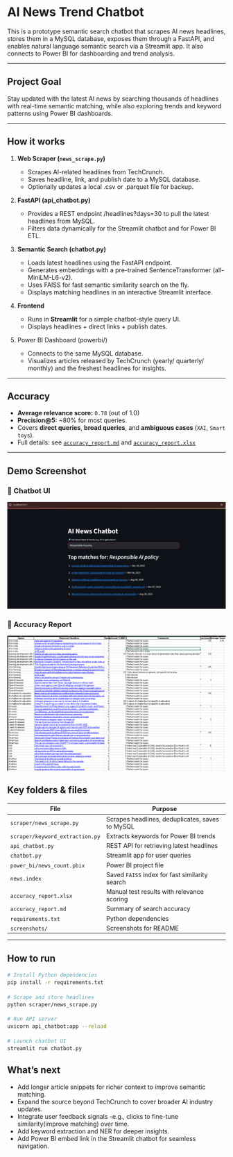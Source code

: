 # AI News Trend Chatbot

This is a prototype semantic search chatbot that scrapes AI news headlines, stores them in a MySQL database, exposes them through a FastAPI, and enables natural language semantic search via a Streamlit app. It also connects to Power BI for dashboarding and trend analysis.

---

## **Project Goal**
Stay updated with the latest AI news by searching thousands of headlines with real-time semantic matching, while also exploring trends and keyword patterns using Power BI dashboards.

---

## **How it works**

1. **Web Scraper (`news_scrape.py`)**
   - Scrapes AI-related headlines from TechCrunch.
   - Saves headline, link, and publish date to a MySQL database.
   - Optionally updates a local .csv or .parquet file for backup.

2. **FastAPI (api_chatbot.py)**
   - Provides a REST endpoint /headlines?days=30 to pull the latest headlines from MySQL.
   - Filters data dynamically for the Streamlit chatbot and for Power BI ETL.

3. **Semantic Search (chatbot.py)**
   - Loads latest headlines using the FastAPI endpoint.
   - Generates embeddings with a pre-trained SentenceTransformer (all-MiniLM-L6-v2).
   - Uses FAISS for fast semantic similarity search on the fly.
   - Displays matching headlines in an interactive Streamlit interface.

4. **Frontend**
   - Runs in **Streamlit** for a simple chatbot-style query UI.
   - Displays headlines + direct links + publish dates.

5. Power BI Dashboard (powerbi/)
   - Connects to the same MySQL database.
   - Visualizes articles released by TechCrunch (yearly/ quarterly/ monthly) and the freshest headlines for insights. 

---

## **Accuracy**

- **Average relevance score:** `0.78` (out of 1.0)  
- **Precision@5:** ~80% for most queries.
- Covers **direct queries**, **broad queries**, and **ambiguous cases** (`XAI`, `Smart toys`).
- Full details: see [`accuracy_report.md`](./accuracy_report.md) and [`accuracy_report.xlsx`](./accuracy_report.xlsx)

---

## Demo Screenshot

### 🔹 Chatbot UI
![Chatbot UI](./screenshots/chatbot_ui.png)

### 🔹 Accuracy Report
![Accuracy Report](./screenshots/accuracy_report.png)


## **Key folders & files**

| File | Purpose |
|------|---------|
| `scraper/news_scrape.py` | Scrapes headlines, deduplicates, saves to MySQL |
| `scraper/keyword_extraction.py` | Extracts keywords for Power BI trends |
| `api_chatbot.py` | REST API for retrieving latest headlines |
| `chatbot.py` | Streamlit app for user queries |
| `power_bi/news_count.pbix` | Power BI project file |
| `news.index` | Saved `FAISS` index for fast similarity search |
| `accuracy_report.xlsx` | Manual test results with relevance scoring |
| `accuracy_report.md` | Summary of search accuracy |
| `requirements.txt` | Python dependencies |
| `screenshots/` | Screenshots for README |

---

## **How to run**

```bash
# Install Python dependencies
pip install -r requirements.txt

# Scrape and store headlines
python scraper/news_scrape.py

# Run API server
uvicorn api_chatbot:app --reload

# Launch chatbot UI
streamlit run chatbot.py

```

## **What’s next**

- Add longer article snippets for richer context to improve semantic matching.
- Expand the source beyond TechCrunch to cover broader AI industry updates.
- Integrate user feedback signals -e.g., clicks to fine-tune similarity(improve matching) over time.
- Add keyword extraction and NER for deeper insights.
- Add Power BI embed link in the Streamlit chatbot for seamless navigation.
